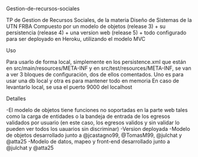 Gestion-de-recursos-sociales

TP de Gestion de Recursos Sociales, de la materia Diseño de Sistemas de la UTN FRBA
Compuesto por un modelo de objetos (release 3) + su persistencia (release 4) + una version web (release 5) + todo configurado para ser deployado en Heroku, utilizando el modelo MVC

Uso

Para usarlo de forma local, simplemente en los persistence.xml que están en src/main/resources/META-INF y en src/test/resources/META-INF, se van a ver 3 bloques de configuración, dos de ellos comentados. Uno es para usar una db local y otra es para mantener todo en memoria
En caso de levantarlo local, se usa el puerto 9000 del localhost

Detalles

-El modelo de objetos tiene funciones no soportadas en la parte web tales como la carga de entidades o la bandeja de entrada de los egresos validados por usuario (en este caso, los egresos validos y sin validar lo pueden ver todos los uauarios sin discriminar)
-Version deployada
-Modelo de objetos desarrollado junto a @jcastagno99, @TomasM99, @julchat y @atta25
-Modelo de datos, mapeo y front-end desarrollado junto a @julchat y @atta25
